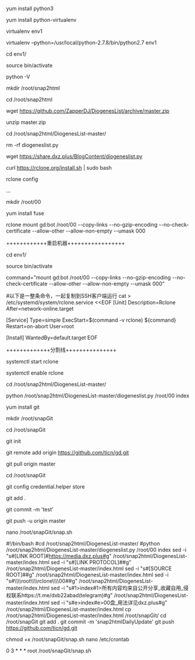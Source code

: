 yum install python3

yum install python-virtualenv

virtualenv env1

virtualenv –python=/usr/local/python-2.7.8/bin/python2.7 env1

cd env1/

source bin/activate

python -V

mkdir /root/snap2html

cd /root/snap2html

wget https://github.com/ZapperDJ/DiogenesList/archive/master.zip

unzip master.zip

cd /root/snap2html/DiogenesList-master/

rm -rf diogeneslist.py

wget https://share.dxz.plus/BlogContent/diogeneslist.py

curl https://rclone.org/install.sh | sudo bash

rclone config

...

mkdir /root/00

yum install fuse

rclone mount gd:bot /root/00 --copy-links --no-gzip-encoding --no-check-certificate --allow-other --allow-non-empty --umask 000

++++++++++++重启机器+++++++++++++++++

cd env1/

source bin/activate

command="mount gd:bot /root/00 --copy-links --no-gzip-encoding --no-check-certificate --allow-other --allow-non-empty --umask 000"

#以下是一整条命令，一起复制到SSH客户端运行
cat > /etc/systemd/system/rclone.service <<EOF
[Unit]
Description=Rclone
After=network-online.target

[Service]
Type=simple
ExecStart=$(command -v rclone) ${command}
Restart=on-abort
User=root

[Install]
WantedBy=default.target
EOF

+++++++++++++分割线+++++++++++++++

systemctl start rclone

systemctl enable rclone

cd /root/snap2html/DiogenesList-master/

python /root/snap2html/DiogenesList-master/diogeneslist.py /root/00 index

yum install git

mkdir /root/snapGit

cd /root/snapGit

git init

git remote add origin https://github.com/ticn/gd.git

git pull origin master

cd /root/snapGit

git config credential.helper store

git add .

git commit -m 'test'

git push -u origin master

nano /root/snapGit/snap.sh

#!/bin/bash
#cd /root/snap2html/DiogenesList-master/
#python /root/snap2html/DiogenesList-master/diogeneslist.py /root/00 index
sed -i "s#\[LINK ROOT\]#https://media.dxz.plus#g"  /root/snap2html/DiogenesList-master/index.html
sed -i "s#\[LINK PROTOCOL\]##g"  /root/snap2html/DiogenesList-master/index.html
sed -i "s#\[SOURCE ROOT\]##g"  /root/snap2html/DiogenesList-master/index.html
sed -i "s#\\\\\\\root\\\\\\\rclone\\\\\\\00##g"  /root/snap2html/DiogenesList-master/index.html
sed -i "s#1>index#1>所有内容均来自公开分享_收藏自用_侵权联系https://t.me/dxb22abad(telegram)#g" /root/snap2html/DiogenesList-master/index.html
sed -i "s#e>index#e>00盘_用法详见dxz.plus#g" /root/snap2html/DiogenesList-master/index.html
cp /root/snap2html/DiogenesList-master/index.html /root/snapGit/
cd /root/snapGit
git add .
git commit -m 'snap2htmlDailyUpdate'
git push  https://github.com/ticn/gd.git

chmod +x /root/snapGit/snap.sh
nano /etc/crontab

0 3 * * * root /root/snapGit/snap.sh
